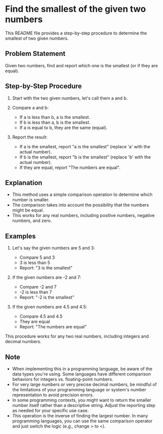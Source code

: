 # Find the smallest of the given two numbers

This README file provides a step-by-step procedure to determine the smallest of two given numbers.

## Problem Statement

Given two numbers, find and report which one is the smallest (or if they are equal).

## Step-by-Step Procedure

1. Start with the two given numbers, let's call them a and b.

2. Compare a and b:
   - If a is less than b, a is the smallest.
   - If b is less than a, b is the smallest.
   - If a is equal to b, they are the same (equal).

3. Report the result:
   - If a is the smallest, report "a is the smallest" (replace 'a' with the actual number).
   - If b is the smallest, report "b is the smallest" (replace 'b' with the actual number).
   - If they are equal, report "The numbers are equal".

## Explanation

- This method uses a simple comparison operation to determine which number is smaller.
- The comparison takes into account the possibility that the numbers might be equal.
- This works for any real numbers, including positive numbers, negative numbers, and zero.

## Examples

1. Let's say the given numbers are 5 and 3:
   - Compare 5 and 3
   - 3 is less than 5
   - Report: "3 is the smallest"

2. If the given numbers are -2 and 7:
   - Compare -2 and 7
   - -2 is less than 7
   - Report: "-2 is the smallest"

3. If the given numbers are 4.5 and 4.5:
   - Compare 4.5 and 4.5
   - They are equal
   - Report: "The numbers are equal"

This procedure works for any two real numbers, including integers and decimal numbers.

## Note

- When implementing this in a programming language, be aware of the data types you're using. Some languages have different comparison behaviors for integers vs. floating-point numbers.
- For very large numbers or very precise decimal numbers, be mindful of the limitations of your programming language or system's number representation to avoid precision errors.
- In some programming contexts, you might want to return the smaller number itself rather than a descriptive string. Adjust the reporting step as needed for your specific use case.
- This operation is the inverse of finding the largest number. In many programming languages, you can use the same comparison operator and just switch the logic (e.g., change > to <).
